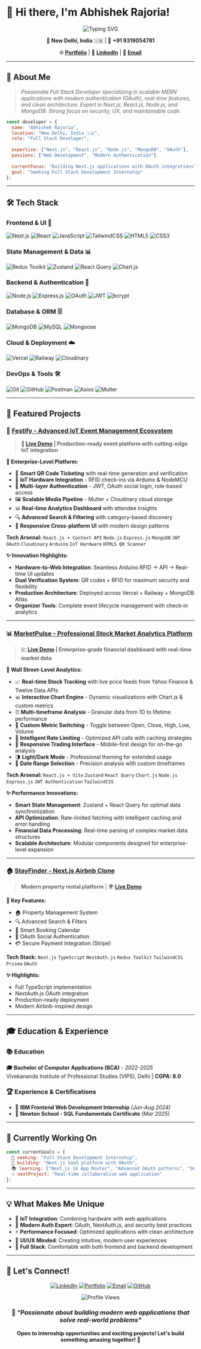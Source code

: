 # 🚀 Hi there, I'm Abhishek Rajoria!

<div align="center">
  
  ![Typing SVG](https://readme-typing-svg.herokuapp.com?font=Fira+Code&weight=600&size=28&pause=1000&color=6366F1&center=true&vCenter=true&width=600&lines=Full+Stack+MERN+Developer;Next.js+%7C+React.js;Building+Scalable+Web+Applications;OAuth+%26+Modern+Auth+Expert)
  
</div>

<div align="center">
  
  📍 **New Delhi, India** 🇮🇳 | 📱 **+91 9319054781**
  
  🌐 [**Portfolio**](https://Abhishek-Rajoria.vercel.app) | 💼 [**LinkedIn**](https://linkedin.com/in/AbhishekRajoria) | 📧 [**Email**](mailto:AbhishekRajoria24@gmail.com)
  
</div>

---

## 🎯 About Me

> *Passionate Full Stack Developer specializing in scalable MERN applications with modern authentication (OAuth), real-time features, and clean architecture. Expert in Next.js, React.js, Node.js, and MongoDB. Strong focus on security, UX, and maintainable code.*

```javascript
const developer = {
  name: "Abhishek Rajoria",
  location: "New Delhi, India 🇮🇳",
  role: "Full Stack Developer",
  
  expertise: ["Next.js", "React.js", "Node.js", "MongoDB", "OAuth"],
  passions: ["Web Development", "Modern Authentication"],
  
  currentFocus: "Building Next.js applications with OAuth integrations",
  goal: "Seeking Full Stack Development Internship"
};
```

---

## 🛠️ Tech Stack

### **Frontend & UI** 🎨
![Next.js](https://img.shields.io/badge/Next.js-000000?style=for-the-badge&logo=next.js&logoColor=white)
![React](https://img.shields.io/badge/React-20232A?style=for-the-badge&logo=react&logoColor=61DAFB)
![JavaScript](https://img.shields.io/badge/JavaScript_ES6+-F7DF1E?style=for-the-badge&logo=javascript&logoColor=black)
![TailwindCSS](https://img.shields.io/badge/TailwindCSS-06B6D4?style=for-the-badge&logo=tailwindcss&logoColor=white)
![HTML5](https://img.shields.io/badge/HTML5-E34F26?style=for-the-badge&logo=html5&logoColor=white)
![CSS3](https://img.shields.io/badge/CSS3-1572B6?style=for-the-badge&logo=css3&logoColor=white)

### **State Management & Data** 📊
![Redux Toolkit](https://img.shields.io/badge/Redux_Toolkit-764ABC?style=for-the-badge&logo=redux&logoColor=white)
![Zustand](https://img.shields.io/badge/Zustand-007acc?style=for-the-badge&logo=zustand&logoColor=white)
![React Query](https://img.shields.io/badge/React_Query-FF4154?style=for-the-badge&logo=reactquery&logoColor=white)
![Chart.js](https://img.shields.io/badge/Chart.js-FF6384?style=for-the-badge&logo=chartdotjs&logoColor=white)

### **Backend & Authentication** 🔐
![Node.js](https://img.shields.io/badge/Node.js-339933?style=for-the-badge&logo=node.js&logoColor=white)
![Express.js](https://img.shields.io/badge/Express.js-000000?style=for-the-badge&logo=express&logoColor=white)
![OAuth](https://img.shields.io/badge/OAuth_2.0-4285F4?style=for-the-badge&logo=oauth&logoColor=white)
![JWT](https://img.shields.io/badge/JWT-000000?style=for-the-badge&logo=json-web-tokens&logoColor=white)
![bcrypt](https://img.shields.io/badge/bcrypt-CA4245?style=for-the-badge&logo=letsencrypt&logoColor=white)

### **Database & ORM** 🗄️
![MongoDB](https://img.shields.io/badge/MongoDB-47A248?style=for-the-badge&logo=mongodb&logoColor=white)
![MySQL](https://img.shields.io/badge/MySQL-4479A1?style=for-the-badge&logo=mysql&logoColor=white)
![Mongoose](https://img.shields.io/badge/Mongoose-880000?style=for-the-badge&logo=mongoose&logoColor=white)

### **Cloud & Deployment** ☁️
![Vercel](https://img.shields.io/badge/Vercel-000000?style=for-the-badge&logo=vercel&logoColor=white)
![Railway](https://img.shields.io/badge/Railway-000000?style=for-the-badge&logo=railway&logoColor=white)
![Cloudinary](https://img.shields.io/badge/Cloudinary-0A7E5F?style=for-the-badge&logo=cloudinary&logoColor=white)

### **DevOps & Tools** 🛠️
![Git](https://img.shields.io/badge/Git-F05032?style=for-the-badge&logo=git&logoColor=white)
![GitHub](https://img.shields.io/badge/GitHub-181717?style=for-the-badge&logo=github&logoColor=white)
![Postman](https://img.shields.io/badge/Postman-FF6C37?style=for-the-badge&logo=postman&logoColor=white)
![Axios](https://img.shields.io/badge/Axios-5A29E4?style=for-the-badge&logo=axios&logoColor=white)
![Multer](https://img.shields.io/badge/Multer-FF6600?style=for-the-badge&logo=multer&logoColor=white)

---

## 🚀 Featured Projects

### 🎉 [Festify - Advanced IoT Event Management Ecosystem](https://github.com/Abhishek1334/Festify)
> **🌟 [Live Demo](https://festify-tau.vercel.app/) | Production-ready event platform with cutting-edge IoT integration**

**🚀 Enterprise-Level Platform:**
- 🎫 **Smart QR Code Ticketing** with real-time generation and verification
- 📡 **IoT Hardware Integration** - RFID check-ins via Arduino & NodeMCU
- 🔐 **Multi-layer Authentication** - JWT, OAuth social login, role-based access
- 🖼️ **Scalable Media Pipeline** - Multer + Cloudinary cloud storage
- 📊 **Real-time Analytics Dashboard** with attendee insights
- 🔍 **Advanced Search & Filtering** with category-based discovery
- 📱 **Responsive Cross-platform UI** with modern design patterns

**Tech Arsenal:** `React.js + Context API` `Node.js` `Express.js` `MongoDB` `JWT` `OAuth` `Cloudinary` `Arduino` `IoT Hardware` `HTML5 QR Scanner`

**✨ Innovation Highlights:**
- **Hardware-to-Web Integration**: Seamless Arduino RFID → API → Real-time UI updates
- **Dual Verification System**: QR codes + RFID for maximum security and flexibility  
- **Production Architecture**: Deployed across Vercel + Railway + MongoDB Atlas
- **Organizer Tools**: Complete event lifecycle management with check-in analytics

---

### 📊 [MarketPulse - Professional Stock Market Analytics Platform](https://github.com/Abhishek1334/MarketPulse)
> **💹 [Live Demo](https://market-pulse-two.vercel.app/) | Enterprise-grade financial dashboard with real-time market data**

**🏦 Wall Street-Level Analytics:**
- 📈 **Real-time Stock Tracking** with live price feeds from Yahoo Finance & Twelve Data APIs
- 📊 **Interactive Chart Engine** - Dynamic visualizations with Chart.js & custom metrics
- ⏰ **Multi-timeframe Analysis** - Granular data from 1D to lifetime performance
- 🎯 **Custom Metric Switching** - Toggle between Open, Close, High, Low, Volume
- 🔄 **Intelligent Rate Limiting** - Optimized API calls with caching strategies
- 📱 **Responsive Trading Interface** - Mobile-first design for on-the-go analysis
- 🌗 **Light/Dark Mode** - Professional theming for extended usage
- 📅 **Date Range Selection** - Precision analysis with custom timeframes

**Tech Arsenal:** `React.js + Vite` `Zustand` `React Query` `Chart.js` `Node.js` `Express.js` `JWT Authentication` `TailwindCSS`

**✨ Performance Innovations:**
- **Smart State Management**: Zustand + React Query for optimal data synchronization
- **API Optimization**: Rate-limited fetching with intelligent caching and error handling
- **Financial Data Processing**: Real-time parsing of complex market data structures
- **Scalable Architecture**: Modular components designed for enterprise-level expansion

---

### 🏠 [StayFinder - Next.js Airbnb Clone](https://github.com/Abhishek1334/StayFinder)
> **Modern property rental platform** | 🌍 [**Live Demo**](https://stayfinder-eta.vercel.app/)

**🏡 Key Features:**
- 🏠 Property Management System
- 🔍 Advanced Search & Filters
- 📅 Smart Booking Calendar
- 👤 OAuth Social Authentication
- 💳 Secure Payment Integration (Stripe)

**Tech Stack:** `Next.js` `TypeScript` `NextAuth.js` `Redux Toolkit` `TailwindCSS` `Prisma` `OAuth`

**✨ Highlights:**
- Full TypeScript implementation
- NextAuth.js OAuth integration
- Production-ready deployment
- Modern Airbnb-inspired design

---

## 🎓 Education & Experience

### 📚 **Education**
**🎓 Bachelor of Computer Applications (BCA)** - *2022-2025*  
Vivekananda Institute of Professional Studies (VIPS), Delhi | **CGPA: 8.0**

### 🏆 **Experience & Certifications**
- 💼 **IBM Frontend Web Development Internship** *(Jun-Aug 2024)*
- 🧮 **Newton School - SQL Fundamentals Certificate** *(Mar 2025)*

---

## 🌱 Currently Working On

```javascript
const currentGoals = {
  🎯 seeking: "Full Stack Development Internship",
  🚀 building: "Next.js SaaS platform with OAuth",
  📚 learning: ["Next.js 14 App Router", "Advanced OAuth patterns", "Docker"],
  💡 nextProject: "Real-time collaborative web application"
};
```

---

## 💡 What Makes Me Unique

- 🤖 **IoT Integration**: Combining hardware with web applications
- 🔐 **Modern Auth Expert**: OAuth, NextAuth.js, and security best practices  
- ⚡ **Performance Focused**: Optimized applications with clean architecture
- 🎨 **UI/UX Minded**: Creating intuitive, modern user experiences
- 🚀 **Full Stack**: Comfortable with both frontend and backend development

---

## 🤝 Let's Connect!

<div align="center">
  
  [![LinkedIn](https://img.shields.io/badge/LinkedIn-0077B5?style=for-the-badge&logo=linkedin&logoColor=white)](https://linkedin.com/in/AbhishekRajoria)
  [![Portfolio](https://img.shields.io/badge/Portfolio-000000?style=for-the-badge&logo=vercel&logoColor=white)](https://Abhishek-Rajoria.vercel.app)
  [![Email](https://img.shields.io/badge/Email-D14836?style=for-the-badge&logo=gmail&logoColor=white)](mailto:AbhishekRajoria24@gmail.com)
  [![GitHub](https://img.shields.io/badge/GitHub-100000?style=for-the-badge&logo=github&logoColor=white)](https://github.com/Abhishek1334)
  
  ![Profile Views](https://komarev.com/ghpvc/?username=Abhishek1334&color=6366f1&style=for-the-badge&label=Profile+Views)
  
</div>

<div align="center">
  
  ### 💬 *"Passionate about building modern web applications that solve real-world problems"*
  
  **Open to internship opportunities and exciting projects! Let's build something amazing together! 🚀**
  
</div>
